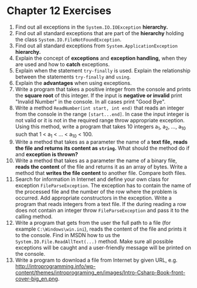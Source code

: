 # Chapter 12 Exercises

1. Find out all exceptions in the `System.IO.IOException` **hierarchy.**
2. Find out all standard exceptions that are part of the **hierarchy** holding the class `System.IO.FileNotFoundException`.
3. Find out all standard exceptions from `System.ApplicationException` **hierarchy.**
4. Explain the concept of **exceptions** and **exception handling,** when they are used and how to **catch** exceptions.
5. Explain when the statement `try-finally` is used. Explain the relationship between the statements `try-finally` and `using`.
6. Explain the **advantages** when using exceptions.
7. Write a program that takes a positive integer from the console and prints the **square root** of this integer. If the input is **negative or invalid** print "Invalid Number" in the console. In all cases print "Good Bye".
8. Write a method `ReadNumber(int start, int end)` that reads an integer from the console in the range `[start...end]`. In case the input integer is not valid or it is not in the required range throw appropriate exception. Using this method, write a program that takes 10 integers a<sub>1</sub>, a<sub>2</sub>, …, a<sub>10</sub> such that 1 < a<sub>1</sub> < ... < a<sub>10</sub> < 100.
9. Write a method that takes as a parameter the name of a **text file,** **reads the file and returns its content as `string`.** What should the method do if and **exception is thrown?**
10. Write a method that takes as a parameter the name of a binary file, **reads the content** of the file and returns it as an array of bytes. Write a method that **writes the file content** to another file. Compare both files.
11. Search for information in Internet and define your own class for exception `FileParseException`. The exception has to contain the name of the processed file and the number of the row where the problem is occurred. Add appropriate constructors in the exception. Write a program that reads integers from a text file. If the during reading a row does not contain an integer throw `FileParseException` and pass it to the calling method.
12. Write a program that gets from the user the full path to a file (for example `C:\Windows\win.ini`), reads the content of the file and prints it to the console. Find in MSDN how to us the `System.IO.File.ReadAllText(...)` method. Make sure all possible exceptions will be caught and a user-friendly message will be printed on the console.
13. Write a program to download a file from Internet by given URL, e.g. <http://introprogramming.info/wp-content/themes/introprograming_en/images/Intro-Csharp-Book-front-cover-big_en.png>.